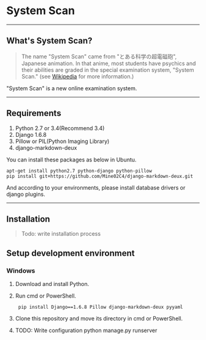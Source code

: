 # System Scan

----
## What's System Scan?

> The name "System Scan" came from "とある科学の超電磁砲", Japanese animation. In that anime, most students have psychics and their abilities are graded in the special examination system, "System Scan." (see [Wikipedia](http://ja.wikipedia.org/wiki/%E3%81%A8%E3%81%82%E3%82%8B%E7%A7%91%E5%AD%A6%E3%81%AE%E8%B6%85%E9%9B%BB%E7%A3%81%E7%A0%B2) for more information.)

"System Scan" is a new online examination system.

----
## Requirements

1. Python 2.7 or 3.4(Recommend 3.4)
2. Django 1.6.8
3. Pillow or PIL(Python Imaging Library)
4. django-markdown-deux

You can install these packages as below in Ubuntu.

    apt-get install python2.7 python-django python-pillow
    pip install git+https://github.com/Mine02C4/django-markdown-deux.git

And according to your environments, please install database drivers or django plugins.

----
## Installation

> Todo: write installation process

## Setup development environment

### Windows

1. Download and install Python.
2. Run cmd or PowerShell.

        pip install Django==1.6.8 Pillow django-markdown-deux pyyaml

3. Clone this repository and move its directory in cmd or PowerShell.
4. TODO: Write configuration
    python manage.py runserver
